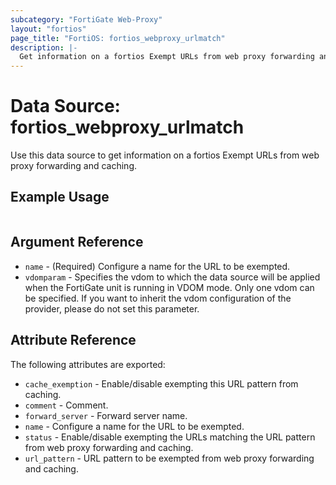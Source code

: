 ```yaml
---
subcategory: "FortiGate Web-Proxy"
layout: "fortios"
page_title: "FortiOS: fortios_webproxy_urlmatch"
description: |-
  Get information on a fortios Exempt URLs from web proxy forwarding and caching.
---
```


# Data Source: fortios_webproxy_urlmatch
Use this data source to get information on a fortios Exempt URLs from web proxy forwarding and caching.


## Example Usage

```hcl

```

## Argument Reference

* `name` - (Required) Configure a name for the URL to be exempted.
* `vdomparam` - Specifies the vdom to which the data source will be applied when the FortiGate unit is running in VDOM mode. Only one vdom can be specified. If you want to inherit the vdom configuration of the provider, please do not set this parameter.

## Attribute Reference

The following attributes are exported:

* `cache_exemption` - Enable/disable exempting this URL pattern from caching.
* `comment` - Comment.
* `forward_server` - Forward server name.
* `name` - Configure a name for the URL to be exempted.
* `status` - Enable/disable exempting the URLs matching the URL pattern from web proxy forwarding and caching.
* `url_pattern` - URL pattern to be exempted from web proxy forwarding and caching.
